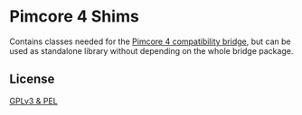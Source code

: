 # Pimcore 4 Shims 
 
Contains classes needed for the [Pimcore 4 compatibility bridge](https://github.com/pimcore/pimcore4-compatibility-bridge), but can be used as standalone library without depending on the whole bridge package.

## License

[GPLv3 & PEL](./LICENSE.md)

